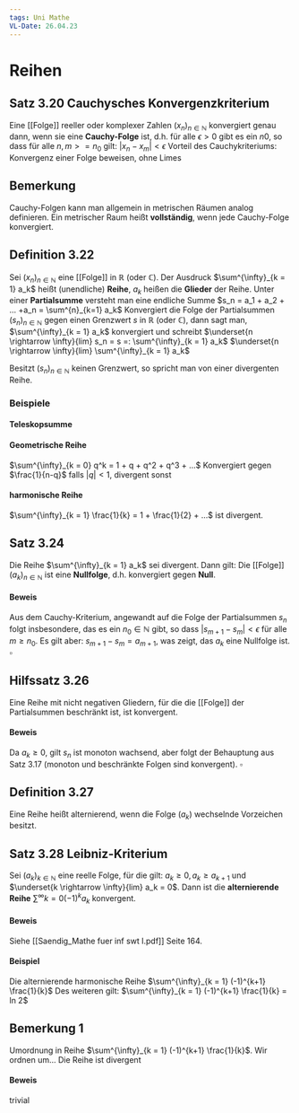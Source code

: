 ```yaml
---
tags: Uni Mathe
VL-Date: 26.04.23
---
```

# Reihen
## Satz 3.20 Cauchysches Konvergenzkriterium
Eine [[Folge]] reeller oder komplexer Zahlen $(x_n)_{n  \in \mathbb{N}}$ konvergiert genau dann, wenn sie eine __Cauchy-Folge__ ist, d.h. für alle $\epsilon > 0$ gibt es ein $n0$, so dass für alle $n, m >= n_0$ gilt: $|x_n - x_m| < \epsilon$
Vorteil des Cauchykriteriums: Konvergenz einer Folge beweisen, ohne Limes

## Bemerkung
Cauchy-Folgen kann man allgemein in metrischen Räumen analog definieren. Ein metrischer Raum heißt __vollständig__, wenn jede Cauchy-Folge konvergiert.

## Definition 3.22
Sei $(x_n)_{n  \in \mathbb{N}}$ eine [[Folge]] in $\mathbb{R}$ (oder $\mathbb{C}$). Der Ausdruck $\sum^{\infty}_{k = 1} a_k$ heißt (unendliche) __Reihe__, $a_k$  heißen die __Glieder__ der Reihe. Unter einer __Partialsumme__ versteht man eine endliche Summe $s_n = a_1 + a_2 + ... +a_n = \sum^{n}_{k=1} a_k$ 
Konvergiert die Folge der Partialsummen $(s_n)_{n  \in \mathbb{N}}$ gegen einen Grenzwert $s$ in $\mathbb{R}$ (oder $\mathbb{C}$), dann sagt man, $\sum^{\infty}_{k = 1} a_k$ konvergiert und schreibt $\underset{n \rightarrow \infty}{lim} s_n = s =: \sum^{\infty}_{k = 1} a_k$ 
$\underset{n \rightarrow \infty}{lim} \sum^{\infty}_{k = 1} a_k$

Besitzt $(s_n)_{n  \in \mathbb{N}}$ keinen Grenzwert, so spricht man von einer divergenten Reihe.

### Beispiele
#### Teleskopsumme
#### Geometrische Reihe
$\sum^{\infty}_{k = 0} q^k = 1 + q + q^2 + q^3 + ...$
Konvergiert gegen $\frac{1}{n-q}$ falls $|q| < 1$, divergent sonst
#### harmonische Reihe
$\sum^{\infty}_{k = 1} \frac{1}{k} = 1 + \frac{1}{2} + ...$ ist divergent.

## Satz 3.24
Die Reihe $\sum^{\infty}_{k = 1} a_k$ sei divergent. Dann gilt: Die [[Folge]] $(a_k)_{n \in \mathbb{N}}$ ist eine __Nullfolge__, d.h. konvergiert gegen __Null__.
#### Beweis
Aus dem Cauchy-Kriterium, angewandt auf die Folge der Partialsummen $s_n$ folgt insbesondere, das es 
ein $n_0 \in \mathbb{N}$ gibt, so dass $|s_{m + 1} - s_m| < \epsilon$ für alle $m \geq n_0$. Es gilt aber: $s_{m + 1} - s_m = a_{m + 1}$, was zeigt, das $a_k$ eine Nullfolge ist. $\square$ 

## Hilfssatz 3.26
Eine Reihe mit nicht negativen Gliedern, für die die [[Folge]] der Partialsummen beschränkt ist, ist konvergent.
#### Beweis
Da $a_k \geq 0$, gilt $s_n$ ist monoton wachsend, aber folgt der Behauptung aus Satz 3.17 (monoton und beschränkte Folgen sind konvergent). $\square$

## Definition 3.27
Eine Reihe heißt alternierend, wenn die Folge $(a_k)$ wechselnde Vorzeichen besitzt.

## Satz 3.28 Leibniz-Kriterium
Sei $(a_k)_{k \in \mathbb{N}}$ eine reelle Folge, für die gilt: $a_k \geq 0, a_k \geq a_{k + 1}$ und $\underset{k \rightarrow \infty}{lim} a_k = 0$. Dann ist die __alternierende Reihe__ $\sum^{\infty}{k= 0} (-1)^ka_k$ konvergent.
#### Beweis
Siehe [[Saendig_Mathe fuer inf swt I.pdf]] Seite 164.

#### Beispiel
Die alternierende harmonische Reihe $\sum^{\infty}_{k = 1} (-1)^{k+1} \frac{1}{k}$ 
Des weiteren gilt: $\sum^{\infty}_{k = 1} (-1)^{k+1} \frac{1}{k} = ln 2$

## Bemerkung 1
Umordnung in Reihe $\sum^{\infty}_{k = 1} (-1)^{k+1} \frac{1}{k}$. Wir ordnen um... Die Reihe ist divergent
#### Beweis
trivial